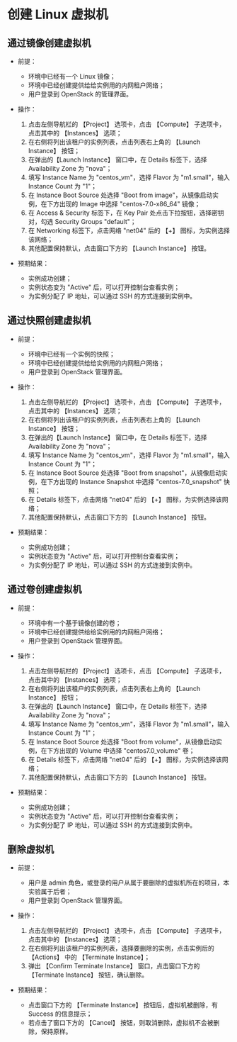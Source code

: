 # 创建 Linux 虚拟机

## 通过镜像创建虚拟机

* 前提：

  * 环境中已经有一个 Linux 镜像；
  * 环境中已经创建提供给给实例用的内网租户网络；
  * 用户登录到 OpenStack 的管理界面。

* 操作：

  1. 点击左侧导航栏的 【Project】 选项卡，点击 【Compute】 子选项卡，点击其中的 【Instances】 选项；
  1. 在右侧将列出该租户的实例列表，点击列表右上角的 【Launch Instance】 按钮；
  1. 在弹出的【Launch Instance】 窗口中，在 Details 标签下，选择 Availability Zone 为 "nova"；
  1. 填写 Instance Name 为 "centos_vm"，选择 Flavor 为 "m1.small"，输入 Instance Count 为 "1"；
  1. 在 Instance Boot Source 处选择 "Boot from image"，从镜像启动实例，在下方出现的 Image 中选择 "centos-7.0-x86_64" 镜像；
  1. 在 Access & Security 标签下，在 Key Pair 处点击下拉按钮，选择密钥对，勾选 Security Groups "default"；
  1. 在 Networking 标签下，点击网络 "net04" 后的 【+】 图标，为实例选择该网络；
  1. 其他配置保持默认，点击窗口下方的 【Launch Instance】 按钮。

* 预期结果：

  * 实例成功创建；
  * 实例状态变为 "Active" 后，可以打开控制台查看实例；
  * 为实例分配了 IP 地址，可以通过 SSH 的方式连接到实例中。

## 通过快照创建虚拟机

* 前提：

  * 环境中已经有一个实例的快照；
  * 环境中已经创建提供给给实例用的内网租户网络；
  * 用户登录到 OpenStack 管理界面。

* 操作：

  1. 点击左侧导航栏的 【Project】 选项卡，点击 【Compute】 子选项卡，点击其中的 【Instances】 选项；
  1. 在右侧将列出该租户的实例列表，点击列表右上角的 【Launch Instance】 按钮；
  1. 在弹出的【Launch Instance】 窗口中，在 Details 标签下，选择 Availability Zone 为 "nova"；
  1. 填写 Instance Name 为 "centos_vm"，选择 Flavor 为 "m1.small"，输入 Instance Count 为 "1"；
  1. 在 Instance Boot Source 处选择 "Boot from snapshot"，从镜像启动实例，在下方出现的 Instance Snapshot 中选择 "centos-7.0_snapshot" 快照；
  1. 在 Details 标签下，点击网络 "net04" 后的 【+】 图标，为实例选择该网络；
  1. 其他配置保持默认，点击窗口下方的 【Launch Instance】 按钮。

* 预期结果：

  * 实例成功创建；
  * 实例状态变为 "Active" 后，可以打开控制台查看实例；
  * 为实例分配了 IP 地址，可以通过 SSH 的方式连接到实例中。

## 通过卷创建虚拟机

* 前提：

  * 环境中有一个基于镜像创建的卷；
  * 环境中已经创建提供给给实例用的内网租户网络；
  * 用户登录到 OpenStack 管理界面。

* 操作：

  1. 点击左侧导航栏的 【Project】 选项卡，点击 【Compute】 子选项卡，点击其中的 【Instances】 选项；
  1. 在右侧将列出该租户的实例列表，点击列表右上角的 【Launch Instance】 按钮；
  1. 在弹出的【Launch Instance】 窗口中，在 Details 标签下，选择 Availability Zone 为 "nova"；
  1. 填写 Instance Name 为 "centos_vm"，选择 Flavor 为 "m1.small"，输入 Instance Count 为 "1"；
  1. 在 Instance Boot Source 处选择 "Boot from volume"，从镜像启动实例，在下方出现的 Volume 中选择 "centos7.0_volume" 卷；
  1. 在 Details 标签下，点击网络 "net04" 后的 【+】 图标，为实例选择该网络；
  1. 其他配置保持默认，点击窗口下方的 【Launch Instance】 按钮。

* 预期结果：

  * 实例成功创建；
  * 实例状态变为 "Active" 后，可以打开控制台查看实例；
  * 为实例分配了 IP 地址，可以通过 SSH 的方式连接到实例中。

## 删除虚拟机

* 前提：

  * 用户是 admin 角色，或登录的用户从属于要删除的虚拟机所在的项目，本实验属于后者；
  * 用户登录到 OpenStack 管理界面。

* 操作：

  1. 点击左侧导航栏的 【Project】 选项卡，点击 【Compute】 子选项卡，点击其中的 【Instances】 选项；
  1. 在右侧将列出该租户的实例列表，选择要删除的实例，点击实例后的 【Actions】 中的 【Terminate Instance】；
  1. 弹出 【Confirm Terminate Instance】 窗口，点击窗口下方的 【Terminate Instance】 按钮，确认删除。

* 预期结果：

  * 点击窗口下方的 【Terminate Instance】 按钮后，虚拟机被删除，有 Success 的信息提示；
  * 若点击了窗口下方的 【Cancel】 按钮，则取消删除，虚拟机不会被删除，保持原样。

